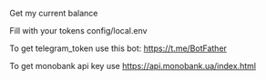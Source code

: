 Get my current balance 

Fill with your tokens config/local.env

To get telegram_token use this bot: https://t.me/BotFather 

To get monobank api key use https://api.monobank.ua/index.html
